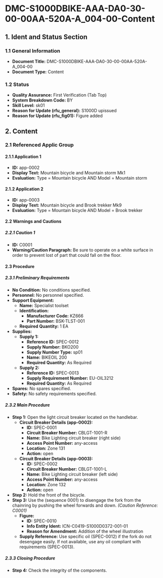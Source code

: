 # DMC-S1000DBIKE-AAA-DA0-30-00-00AA-520A-A_004-00-Content

## 1. Ident and Status Section

### 1.1 General Information

*   **Document Title:** DMC-S1000DBIKE-AAA-DA0-30-00-00AA-520A-A_004-00
*   **Document Type:** Content

### 1.2 Status

*   **Quality Assurance:** First Verification (Tab Top)
*   **System Breakdown Code:** BY
*   **Skill Level:** sk01
*   **Reason for Update (rfu_general):** S1000D upissued
*   **Reason for Update (rfu_fig01):** Figure added

## 2. Content

### 2.1 Referenced Applic Group

#### 2.1.1 Application 1

*   **ID:** app-0002
*   **Display Text:** Mountain bicycle and Mountain storm Mk1
*   **Evaluation:** Type = Mountain bicycle AND Model = Mountain storm

#### 2.1.2 Application 2

*   **ID:** app-0003
*   **Display Text:** Mountain bicycle and Brook trekker Mk9
*   **Evaluation:** Type = Mountain bicycle AND Model = Brook trekker

#### 2.2 Warnings and Cautions

##### 2.2.1 Caution 1

*   **ID:** C0001
*   **Warning/Caution Paragraph:** Be sure to operate on a white surface in order to prevent lost of part that could fall on the floor.

#### 2.3 Procedure

##### 2.3.1 Preliminary Requirements

*   **No Condition:** No conditions specified.
*   **Personnel:** No personnel specified.
*   **Support Equipment:**
    *   **Name:** Specialist toolset
    *   **Identification:**
        *   **Manufacturer Code:** KZ666
        *   **Part Number:** BSK-TLST-001
    *   **Required Quantity:** 1 EA
*   **Supplies:**
    *   **Supply 1:**
        *   **Reference ID:** SPEC-0012
        *   **Supply Number:** BKO200
        *   **Supply Number Type:** sp01
        *   **Name:** BIKEOIL 200
        *   **Required Quantity:** As Required
    *   **Supply 2:**
        *   **Reference ID:** SPEC-0013
        *   **Supply Requirement Number:** EU-OIL3212
        *   **Required Quantity:** As Required
*   **Spares:** No spares specified.
*   **Safety:** No safety requirements specified.

##### 2.3.2 Main Procedure

*   **Step 1:** Open the light circuit breaker located on the handlebar.
    *   **Circuit Breaker Details (app-0002):**
        *   **ID:** SPEC-0001
        *   **Circuit Breaker Number:** CBLGT-1001-R
        *   **Name:** Bike Lighting circuit breaker (right side)
        *   **Access Point Number:** any-access
        *   **Location:** Zone 131
        *   **Action:** open
    *   **Circuit Breaker Details (app-0003):**
        *   **ID:** SPEC-0002
        *   **Circuit Breaker Number:** CBLGT-1001-L
        *   **Name:** Bike Lighting circuit breaker (left side)
        *   **Access Point Number:** any-access
        *   **Location:** Zone 132
        *   **Action:** open
*   **Step 2:** Hold the front of the bicycle.
*   **Step 3:** Use the (sequence 0001) to disengage the fork from the chainring by pushing the wheel forwards and down. *(Caution Reference: C0001)*
    *   **Figure:**
        *   **ID:** SPEC-0010
        *   **Info Entity Ident:** ICN-C0419-S1000D0372-001-01
        *   **Reason for Amendment:** Addition of the wheel illustration
    *   **Supply Reference:** Use specific oil (SPEC-0012) if the fork do not desengage easily. If not available, use any oil compliant with requirements (SPEC-0013).

##### 2.3.3 Closing Procedure

*   **Step 4:** Check the integrity of the components.